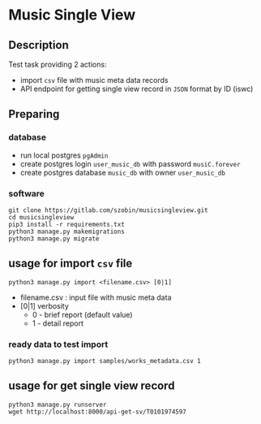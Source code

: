 # Music Single View

## Description
Test task providing 2 actions:

- import `csv` file with music meta data records
- API endpoint for getting single view record in `JSON` format by ID (iswc)

## Preparing
 
### database
- run local postgres `pgAdmin`
- create postgres login `user_music_db` with password `musiC.forever`  
- create postgres database `music_db` with owner `user_music_db` 

### software
```
git clone https://gitlab.com/szobin/musicsingleview.git
cd musicsingleview
pip3 install -r requirements.txt
python3 manage.py makemigrations
python3 manage.py migrate
```

## usage for import `csv` file 

```
python3 manage.py import <filename.csv> [0|1]
```
- filename.csv : input file with music meta data
- [0|1] verbosity 
    - 0 - brief report (default value)
    - 1 - detail report

### ready data to test import
```
python3 manage.py import samples/works_metadata.csv 1
```     

## usage for get single view record
```
python3 manage.py runserver
wget http://localhost:8000/api-get-sv/T0101974597
```

